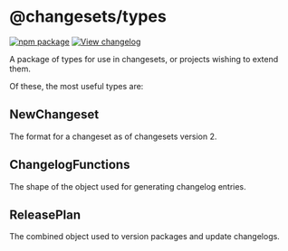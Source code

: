 # @changesets/types

[![npm package](https://img.shields.io/npm/v/@changesets/types.svg)](https://npmjs.com/package/@changesets/types)
[![View changelog](https://img.shields.io/badge/Explore%20Changelog-brightgreen)](./CHANGELOG.md)

A package of types for use in changesets, or projects wishing to extend them.

Of these, the most useful types are:

## NewChangeset

The format for a changeset as of changesets version 2.

## ChangelogFunctions

The shape of the object used for generating changelog entries.

## ReleasePlan

The combined object used to version packages and update changelogs.
